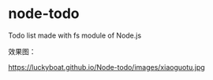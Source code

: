 # node-todo

Todo list made with fs module of Node.js

效果图：

https://luckyboat.github.io/Node-todo/images/xiaoguotu.jpg

